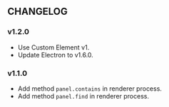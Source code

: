 ## CHANGELOG

### v1.2.0

  - Use Custom Element v1.
  - Update Electron to v1.6.0.

### v1.1.0

  - Add method `panel.contains` in renderer process.
  - Add method `panel.find` in renderer process.
